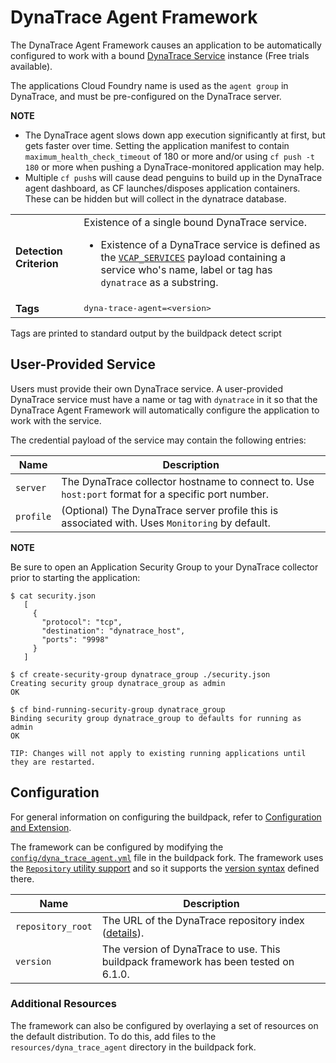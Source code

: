 # DynaTrace Agent Framework
The DynaTrace Agent Framework causes an application to be automatically configured to work with a bound [DynaTrace Service][] instance (Free trials available).

The applications Cloud Foundry name is used as the `agent group` in DynaTrace, and must be pre-configured on the DynaTrace server.

**NOTE**  

* The DynaTrace agent slows down app execution significantly at first, but gets faster over time. Setting the application manifest to contain `maximum_health_check_timeout` of 180 or more and/or using `cf push -t 180` or more when pushing a DynaTrace-monitored application may help.
* Multiple `cf push`s will cause dead penguins to build up in the DynaTrace agent dashboard, as CF launches/disposes application containers. These can be hidden but will collect in the dynatrace database.

<table>
  <tr>
    <td><strong>Detection Criterion</strong></td><td>Existence of a single bound DynaTrace service.
      <ul>
        <li>Existence of a DynaTrace service is defined as the <a href="http://docs.cloudfoundry.org/devguide/deploy-apps/environment-variable.html#VCAP-SERVICES"><code>VCAP_SERVICES</code></a> payload containing a service who's name, label or tag has <code>dynatrace</code> as a substring.</li>
      </ul>
    </td>
  </tr>
  <tr>
    <td><strong>Tags</strong></td>
    <td><tt>dyna-trace-agent=&lt;version&gt;</tt></td>
  </tr>
</table>
Tags are printed to standard output by the buildpack detect script

## User-Provided Service
Users must provide their own DynaTrace service. A user-provided DynaTrace service must have a name or tag with `dynatrace` in it so that the DynaTrace Agent Framework will automatically configure the application to work with the service.

The credential payload of the service may contain the following entries:

| Name | Description
| ---- | -----------
| `server` | The DynaTrace collector hostname to connect to. Use `host:port` format for a specific port number.
| `profile` | (Optional) The DynaTrace server profile this is associated with. Uses `Monitoring` by default.

**NOTE** 

Be sure to open an Application Security Group to your DynaTrace collector prior to starting the application:
```
$ cat security.json
   [
     {
       "protocol": "tcp",
       "destination": "dynatrace_host",
       "ports": "9998"
     }
   ]

$ cf create-security-group dynatrace_group ./security.json
Creating security group dynatrace_group as admin
OK

$ cf bind-running-security-group dynatrace_group
Binding security group dynatrace_group to defaults for running as admin
OK

TIP: Changes will not apply to existing running applications until they are restarted.
```

## Configuration
For general information on configuring the buildpack, refer to [Configuration and Extension][].

The framework can be configured by modifying the [`config/dyna_trace_agent.yml`][] file in the buildpack fork.  The framework uses the [`Repository` utility support][repositories] and so it supports the [version syntax][] defined there.

| Name | Description
| ---- | -----------
| `repository_root` | The URL of the DynaTrace repository index ([details][repositories]).
| `version` | The version of DynaTrace to use. This buildpack framework has been tested on 6.1.0.

### Additional Resources
The framework can also be configured by overlaying a set of resources on the default distribution. To do this, add files to the `resources/dyna_trace_agent` directory in the buildpack fork.

[Configuration and Extension]: ../README.md#configuration-and-extension
[`config/dyna_trace_agent.yml`]: ../config/dyna_trace_agent.yml
[DynaTrace Service]: https://dynatrace.com
[repositories]: extending-repositories.md
[version syntax]: extending-repositories.md#version-syntax-and-ordering
